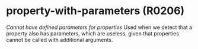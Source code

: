 # property-with-parameters (R0206)

*Cannot have defined parameters for properties* Used when we detect that
a property also has parameters, which are useless, given that properties
cannot be called with additional arguments.

